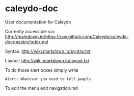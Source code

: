 caleydo-doc
===========

User documentation for Caleydo

Currently accessible via: http://markdown.io/https://raw.github.com/Caleydo/caleydo-doc/master/index.md

Syntax: http://wiki.markdown.io/syntax.txt

Layout: http://wiki.markdown.io/layout.txt

To do those alert boxes simply write 

```
Alert: Whatever you need to tell people
```

To edit the menu edit navigation.md
